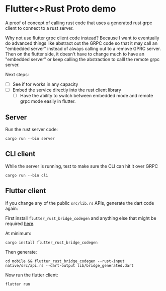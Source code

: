 # Flutter<>Rust Proto demo

A proof of concept of calling rust code that uses a generated rust grpc client to connect to a rust server.

Why not use flutter grpc client code instead? Because I want to eventually do advanced things like abstract out the GRPC code so that it may call an "embedded server" instead of always calling out to a remove GPRC server. Then on the flutter side, it doesn't have to change much to have an "embedded server" or keep calling the abstraction to calll the remote grpc server.

Next steps:
  - [ ] See if tor works in any capacity
  - [ ] Embed the service directly into the rust client library
    - [ ] Have the ability to switch between embedded mode and remote grpc mode easily in flutter.

## Server

Run the rust server code:

```
cargo run --bin server
```

## CLI client

While the server is running, test to make sure the CLI can hit it over GRPC

```
cargo run --bin cli
```

## Flutter client

If you change any of the public `src/lib.rs` APIs, generate the dart code again:

First install `flutter_rust_bridge_codegen`  and anything else that might be required [here](http://cjycode.com/flutter_rust_bridge/integrate/deps.html).


At minimum:
```
cargo install flutter_rust_bridge_codegen
```

Then generate:
```
cd mobile && flutter_rust_bridge_codegen --rust-input native/src/api.rs --dart-output lib/bridge_generated.dart
```

Now run the flutter client:

```
flutter run
```
